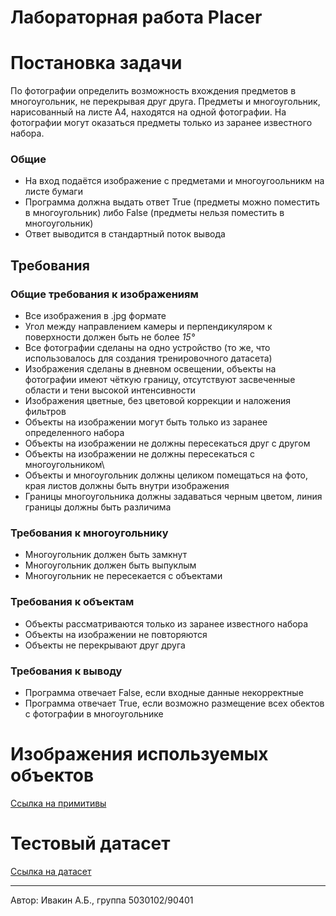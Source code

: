 # Лабораторная работа Placer

# Постановка задачи
По фотографии определить возможность вхождения предметов в многоугольник, не перекрывая друг друга. Предметы и многоугольник, нарисованный на листе А4, находятся на одной фотографии. На фотографии могут оказаться предметы только из заранее известного набора.
### Общие
- На вход подаётся изображение с предметами и многоугоольникм на листе бумаги
- Программа должна выдать ответ True (предметы можно поместить в многоугольник) либо False (предметы нельзя поместить в многоугольник)
- Ответ выводится в стандартный поток вывода

## Требования
### Общие требования к изображениям
* Все изображения в .jpg формате
* Угол между направлением камеры и перпендикуляром к поверхности должен быть не более *15&deg;*
* Все фотографии сделаны на одно устройство (то же, что использовалось для создания тренировочного датасета)
* Изображения сделаны в дневном освещении, объекты на фотографии имеют чёткую границу, отсутствуют засвеченные области и тени высокой интенсивности
* Изображения цветные, без цветовой коррекции и наложения фильтров
* Объекты на изображении могут быть только из заранее определенного набора
* Объекты на изображении не должны пересекаться друг с другом
* Объекты на изображении не должны пересекаться с многоугольником\
* Объекты и многоугольник должны целиком помещаться на фото, края листов должны быть внутри изображения
* Границы многоугольника должны задаваться черным цветом, линия границы должны быть различима

### Требования к многоугольнику
* Многоугольник должен быть замкнут
* Многоугольник должен быть выпуклым
* Многоугольник не пересекается с объектами

### Требования к объектам
* Объекты рассматриваются только из заранее известного набора
* Объекты на изображении не повторяются
* Объекты не перекрывают друг друга

### Требования к выводу
* Программа отвечает False, если входные данные некорректные
* Программа отвечает True, если возможно размещение всех обектов с фотографии в многоугольнике

# Изображения используемых объектов
[Ссылка на примитивы](objects)

# Тестовый датасет
[Ссылка на датасет](dataset)

---
Автор: Ивакин А.Б., группа 5030102/90401
